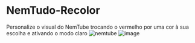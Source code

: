 # NemTudo-Recolor
Personalize o visual do NemTube trocando o vermelho por uma cor à sua escolha e ativando o modo claro
![nemtube](https://github.com/user-attachments/assets/b28a84bb-1878-42eb-95f3-ebeb7d72cc69)
![image](https://github.com/user-attachments/assets/167ee0f9-1a31-4251-91e3-01089d43989b)
